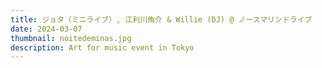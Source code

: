 ```yaml
---
title: ジョタ（ミニライブ）, 江利川侑介 & Willie (DJ) @ ノースマリンドライブ
date: 2024-03-07
thumbnail: noitedeminas.jpg
description: Art for music event in Tokyo
---
```

